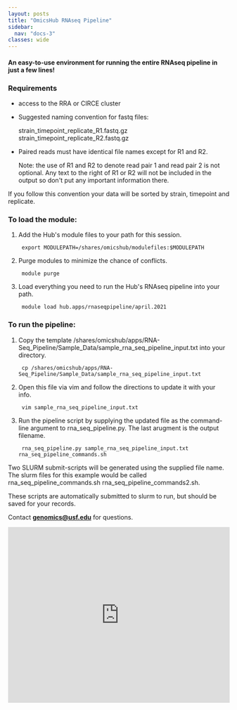 ```yaml
--- 
layout: posts
title: "OmicsHub RNAseq Pipeline"
sidebar:
  nav: "docs-3"
classes: wide
---
```


#### An easy-to-use environment for running the entire RNAseq pipeline in just a few lines!

### Requirements 

*   access to the RRA or CIRCE cluster

*   Suggested naming convention for fastq files:

      strain_timepoint_replicate_R1.fastq.gz
      strain_timepoint_replicate_R2.fastq.gz

*   Paired reads must have identical file names except for R1 and R2.

      Note: the use of R1 and R2 to denote read pair 1 and read pair 2 is not optional. Any text to the right of R1 or R2 will not be included in the output so don't put any important information there.

  If you follow this convention your data will be sorted by strain, timepoint and replicate. 

### To load the module:

    
1. Add the Hub's module files to your path for this session.

        export MODULEPATH=/shares/omicshub/modulefiles:$MODULEPATH


2. Purge modules to minimize the chance of conflicts.

        module purge


3. Load everything you need to run the Hub's RNAseq pipeline into your path.

        module load hub.apps/rnaseqpipeline/april.2021


### To run the pipeline:

1. Copy the template /shares/omicshub/apps/RNA-Seq_Pipeline/Sample_Data/sample_rna_seq_pipeline_input.txt into your directory.

        cp /shares/omicshub/apps/RNA-Seq_Pipeline/Sample_Data/sample_rna_seq_pipeline_input.txt

2. Open this file via vim and follow the directions to update it with your info.

        vim sample_rna_seq_pipeline_input.txt

3. Run the pipeline script by supplying the updated file as the command-line argument to rna_seq_pipeline.py. The last arugment is the output filename. 

        rna_seq_pipeline.py sample_rna_seq_pipeline_input.txt rna_seq_pipeline_commands.sh


  Two SLURM submit-scripts will be generated using the supplied file name.
  The slurm files for this example would be called rna_seq_pipeline_commands.sh rna_seq_pipeline_commands2.sh. 

  These scripts are automatically submitted to slurm to run, but should be saved for your records.

Contact **genomics@usf.edu** for questions. 

<iframe height="400" width="100%" frameborder="no" src="https://usfomicshub.shinyapps.io/usf_genomics_cost_tool/"> </iframe>
